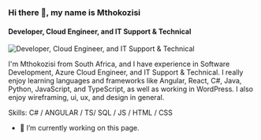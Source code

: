 ### Hi there 👋, my name is Mthokozisi
#### Developer, Cloud Engineer, and IT Support & Technical 
![Developer, Cloud Engineer, and IT Support & Technical ](https://arturssmirnovs.github.io/github-profile-readme-generator/images/banner.png)

I'm Mthokozisi from South Africa, and I have experience in Software Development, Azure Cloud Engineer, and IT Support & Technical. I really enjoy learning languages and frameworks like Angular, React, C#, Java, Python, JavaScript, and TypeScript, as well as working in WordPress. I also enjoy wireframing, ui, ux, and design in general.

Skills: C# / ANGULAR / TS/ SQL / JS / HTML / CSS

- 🔭 I’m currently working on this page. 






<!--
**mmvelase60/mmvelase60** is a ✨ _special_ ✨ repository because its `README.md` (this file) appears on your GitHub profile.

Here are some ideas to get you started:

- 🔭 I’m currently working on ...
- 🌱 I’m currently learning ...
- 👯 I’m looking to collaborate on ...
- 🤔 I’m looking for help with ...
- 💬 Ask me about ...
- 📫 How to reach me: ...
- 😄 Pronouns: ...
- ⚡ Fun fact: ...
-->
